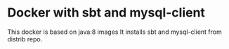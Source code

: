 # Docker with sbt and mysql-client

This docker is based on java:8 images 
It installs sbt and mysql-client from distrib repo.


